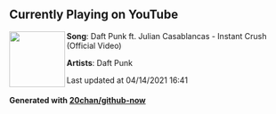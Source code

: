 ## Currently Playing on YouTube

[<img align="left" width="100" src="https://yt3.ggpht.com/ytc/AAUvwnjnvVB9nYPFyk8y5pM4ijzh2EByMSVnWw5k-T6z=s48-c-k-c0x00ffffff-no-rj-mo">](https://www.youtube.com/channel/UC_kRDKYrUlrbtrSiyu5Tflg)

**Song**: Daft Punk ft. Julian Casablancas - Instant Crush (Official Video)

**Artists**: Daft Punk

Last updated at 04/14/2021 16:41

#### Generated with [20chan/github-now](https://github.com/20chan/github-now)